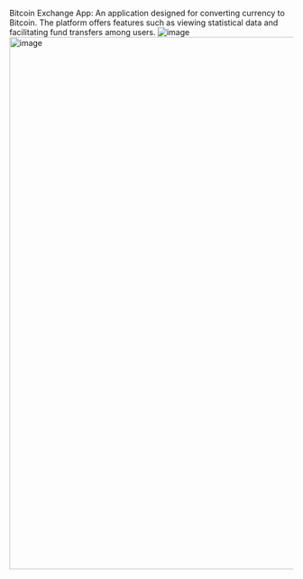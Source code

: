 Bitcoin Exchange App: An application designed for converting currency to Bitcoin. The platform offers features such as viewing statistical data and facilitating fund transfers among users.
![image](https://github.com/TzviaIzhakov/mister-bitcoin-vue/assets/141166479/0aad9aee-387e-4167-bb12-38a18117e231)
<img width="943" alt="image" src="https://github.com/TzviaIzhakov/mister-bitcoin-vue/assets/141166479/493c3285-d080-434e-983f-f4b4b904841b">

